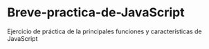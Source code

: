 # Breve-practica-de-JavaScript
Ejercicio de práctica de la principales funciones y características de JavaScript
